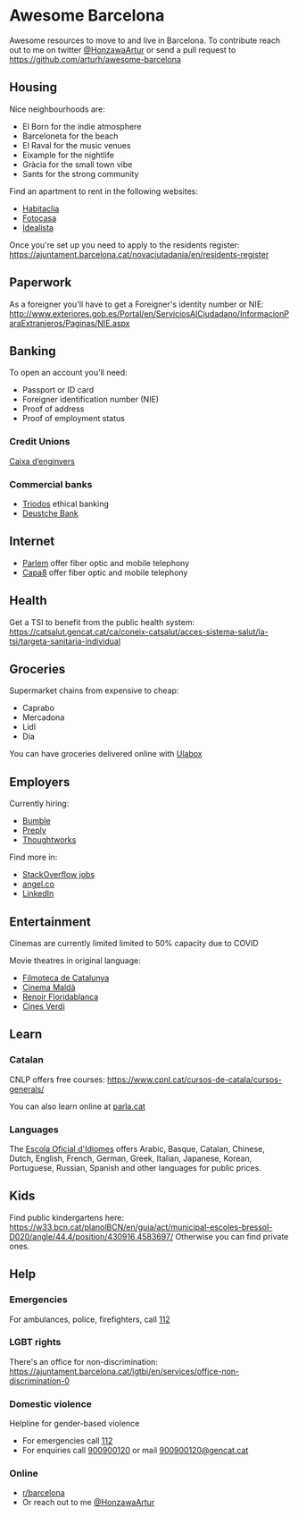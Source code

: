 # Awesome Barcelona

Awesome resources to move to and live in Barcelona. To contribute reach out to me on twitter [@HonzawaArtur](https://twitter.com/HonzawaArtur) or send a pull request to https://github.com/arturh/awesome-barcelona 

## Housing

Nice neighbourhoods are:
* El Born for the indie atmosphere
* Barceloneta for the beach
* El Raval for the music venues
* Eixample for the nightlife
* Gràcia for the small town vibe
* Sants for the strong community

Find an apartment to rent in the following websites:

* [Habitaclia](https://english.habitaclia.com/rent-home-in-barcelona/province_barcelona-barcelones-area_6/buscardistrito.htm)
* [Fotocasa](https://www.fotocasa.es/en/rental/homes/barcelona-capital/all-zones/l?latitude=41.3854&longitude=2.1775&combinedLocationIds=724,9,8,232,376,8019,0,0,0)
* [Idealista](https://www.idealista.com/en/alquiler-viviendas/barcelona-barcelona/)

Once you're set up you need to apply to the residents register: https://ajuntament.barcelona.cat/novaciutadania/en/residents-register

## Paperwork

As a foreigner you'll have to get a Foreigner's identity number or NIE: http://www.exteriores.gob.es/Portal/en/ServiciosAlCiudadano/InformacionParaExtranjeros/Paginas/NIE.aspx

## Banking

To open an account you'll need:
* Passport or ID card
* Foreigner identification number (NIE)
* Proof of address
* Proof of employment status

### Credit Unions

[Caixa d’enginyers](https://www.caixaenginyers.com/)

### Commercial banks

* [Triodos](https://www.triodos.es/) ethical banking
* [Deustche Bank](https://www.deutsche-bank.es/pbc/data/en/en-index.html)

## Internet

* [Parlem](https://parlem.com/en/) offer fiber optic and mobile telephony
* [Capa8](https://capa8.net/en/) offer fiber optic and mobile telephony

## Health

Get a TSI to benefit from the public health system: https://catsalut.gencat.cat/ca/coneix-catsalut/acces-sistema-salut/la-tsi/targeta-sanitaria-individual

## Groceries

Supermarket chains from expensive to cheap:

* Caprabo
* Mercadona
* Lidl
* Dia

You can have groceries delivered online with [Ulabox](https://www.ulabox.com/en)

## Employers

Currently hiring:
* [Bumble](https://bumble.com/jobs?location=Barcelona%2C%20BC%2C%20ES)
* [Preply](https://preply.com/en/careers?location=Barcelona%2C+Spain#vacancies)
* [Thoughtworks](https://www.thoughtworks.com/careers/jobs)

Find more in:
* [StackOverflow jobs](https://stackoverflow.com/jobs?l=Barcelona%2C+Spain&d=20&u=Km)
* [angel.co](https://angel.co/location/barcelona)
* [LinkedIn](https://www.linkedin.com/jobs/jobs-in-barcelona)


## Entertainment

Cinemas are currently limited limited to 50% capacity due to COVID

Movie theatres in original language:

* [Filmoteca de Catalunya](https://www.filmoteca.cat/web/ca/view-agenda-setmanal)
* [Cinema Maldà](http://www.cinemamalda.com/cartelera-dia-dia/)
* [Renoir Floridablanca](https://www.cinesrenoir.com/cine/renoir-floridablanca/cartelera/)
* [Cines Verdi](https://barcelona.cines-verdi.com/cartelera)

## Learn

### Catalan

CNLP offers free courses: https://www.cpnl.cat/cursos-de-catala/cursos-generals/

You can also learn online at [parla.cat](https://www.parla.cat/pres_catalaenlinia/AppPHP/login/index.php?lang=en)

### Languages

The [Escola Oficial d'Idiomes](https://www.eoibd.cat/en/) offers Arabic, Basque, Catalan, Chinese, Dutch, English, French, German, Greek, Italian, Japanese, Korean, Portuguese, Russian, Spanish and other languages for public prices.


## Kids

Find public kindergartens here: https://w33.bcn.cat/planolBCN/en/guia/act/municipal-escoles-bressol-D020/angle/44.4/position/430916,4583697/
Otherwise you can find private ones.

## Help

### Emergencies

For ambulances, police, firefighters, call [112](tel:112)

### LGBT rights

There's an office for non-discrimination: https://ajuntament.barcelona.cat/lgtbi/en/services/office-non-discrimination-0

### Domestic violence

Helpline for gender-based violence
* For emergencies call [112](tel:112)
* For enquiries call [900900120](tel:900900120) or mail 900900120@gencat.cat

### Online

* [r/barcelona](http://reddit.com/r/barcelona)
* Or reach out to me [@HonzawaArtur](https://twitter.com/HonzawaArtur)





